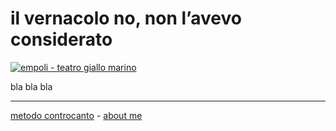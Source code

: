 # il vernacolo no, non l’avevo considerato

[![](https://live.staticflickr.com/65535/51792857671_2cc87a0165_c.jpg "empoli - teatro giallo marino")](https://flic.kr/s/aHBqjzwAJ2) 

bla bla bla

---   
[metodo controcanto](https://cacioman.github.io/controcanto000.html) - [about me](https://about.me/cacioman) 

